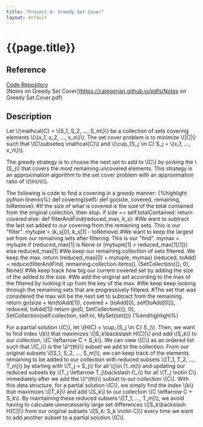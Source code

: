 ```yaml
---
title: "Project 4: Greedy Set Cover"
layout: default
---
```

<h1>{{page.title}}</h1>

<h2>Reference</h2>

<a href = "https://github.com/CategorIAN/CSCI_532_HW4">Code Repository</a>\
[Notes on Greedy Set Cover](https://categorian.github.io/pdfs/Notes on Greedy Set Cover.pdf)

<h2>Description</h2>
<p>
Let \(\mathcal{C} = \{S_1, S_2, ..., S_m\}\) be a collection of sets covering elements \(\{x_1, x_2, ..., x_n\}\). The set cover problem is to minimize \(|C|\) such that \(C\subseteq \mathcal{C}\) and \(\cup_{S_j \in C} S_j = \{x_1, ..., x_n\}\).
</p>

<p>
The greedy strategy is to choose the next set to add to \(C\) by picking the \(S_j\) that covers the most remaining uncovered elements. This strategy is an approximation algorithm to the set cover problem with an approximation ratio of \(\ln(n)\).
</p>

<p>
The following is code to find a covering in a greedy manner:
{%highlight python linenos%}
def covering(self):
    def go(size, covered, remaining, toRemove):
        #If the size of what is covered is the size of the total contained from the original collection, then stop.
        if size == self.totalContained:
            return covered
        else:
            def filterAndFind(reduced_max, k_s):
                #We want to subtract the last set added to our covering from the remaining sets. This is our "filter".
                mytuple = (k_s[0], k_s[1] - toRemove)
                #We want to keep the largest set from our remaining sets after filtering. This is our "find".
                mymax = mytuple if (reduced_max[1] is None or (mytuple[1] > reduced_max[1][1])) else reduced_max[1]
                #We keep our remaining collection of sets filtered. We keep the max.
                return (reduced_max[0] + mytuple, mymax)
            (reduced, toAdd) = reduce(filterAndFind, remaining.collection.items(), (SetCollection({}, 0), None))
            #We keep track how big our current covered set by adding the size of the added to the size.
            #We add the original set according to the max of the filtered by looking it up from the key of the max.
            #We keep keep looking through the remaining sets that are progressively filtered.
            #The set that was considered the max will be the next set to subtract from the remaining.
            return go(size + len(toAdd[1]), covered + (toAdd[0], self[toAdd[0]]), reduced, toAdd[1])
    return go(0, SetCollection({}, 0), SetCollection(self.collection, self.n), MySet(set()))
{%endhighlight%}
</p>

<p>
For a partial solution \(C\), let \(H(C) = \cup_{S_j \in C} S_j\). Then, we want to find index \(k\) that maximizes \(|S_k\backslash H(C)|\) and add \(S_k\) to our collection, \(C \leftarrow C + S_k\). We can view \(C\) as an ordered list such that \(C_i\) is the \(i^{th}\) subset we add to the collection. From our original subsets \([S_1, S_2, ..., S_m]\), we can keep track of the elements remaining to be added to our collection with reduced subsets \([T_1, T_2, ..., T_m]\) by starting with \(T_j = S_j\) for all \(j\in [1..m]\) and updating our reduced subsets by \(T_j \leftarrow T_j\backslash C_i\) for all \(T_j \notin C\) immediately after we add the \(i^{th}\) subset to our collection \(C\). With this data structure, for a partial solution \(C\), we simply find the index \(k\) that maximizes \(|T_k|\) and add \(S_k\) to our collection \(C \leftarrow C + S_k\). By maintaining these reduced subsets \([T_1, ..., T_m]\), we avoid having to calculate unnecessarily large set differences \(|S_k\backslash H(C)|\) from our original subsets \([S_k: S_k \notin C]\) every time we want to add another subset to a partial solution \(C\).
</p>
